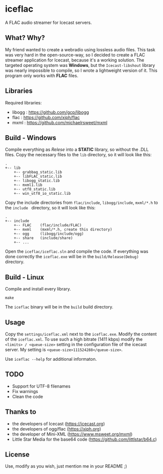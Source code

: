 # iceflac

A FLAC audio streamer for Icecast servers.

## What? Why?
My friend wanted to create a webradio using lossless audio files. This task was very hard in the open-source-way, so I decided to create a FLAC streamer application for Icecast, because it's a working solution.
The targeted operating system was **Windows**, but the ```Icecast-libshout``` library was nearly impossible to compile, so I wrote a lightweight version of it.
This program only works with **FLAC** files.

## Libraries
Required libraries:
- libogg : https://github.com/gcp/libogg
- flac : https://github.com/xiph/flac
- mxml : https://github.com/michaelrsweet/mxml

## Build - Windows
Compile everything as *Relese* into a **STATIC** library, so without the .DLL files. Copy the necessary files to the ```lib``` directory, so it will look like this:
```
.
+-- lib
    +-- grabbag_static.lib
    +-- libFLAC_static.lib
    +-- libogg_static.lib
    +-- mxml1.lib
    +-- utf8_static.lib
    +-- win_utf8_io_static.lib
```
Copy the include directories from ```flac/include```, ```libogg/include```, ```mxml/*.h``` to the  ```include ``` directory, so it will look like this:
```
.
+-- include
    +-- FLAC	(flac/include/FLAC)
    +-- mxml	(mxml/*.h, create this directory)
    +-- ogg     (libogg/include/ogg)
    +-- share	(include/share)
    +-- ...
```
Open the ```iceflac/iceflac.sln``` and compile the code.
If everything was done correctly the ```iceflac.exe``` will be in the ```build/Release(Debug)``` directory.

## Build - Linux
Compile and install every library.

```make```

The ```iceflac``` binary will be in the ```build``` build directory.

## Usage
Copy the ```settings/iceflac.xml``` next to the ```iceflac.exe```.
Modify the content of the ```iceflac.xml```.
To use such a high bitrate (1411 kbps) modify the  ```<limits> / <queue-size>``` setting in the configuration file of the icecast server. My setting is ```<queue-size>111524288</queue-size>```.

Use ```iceflac --help``` for additional informaton.

## TODO
- Support for UTF-8 filenames
- Fix warnings
- Clean the code

## Thanks to
- the developers of Icecast (https://icecast.org)
- the developers of ogg/flac (https://xiph.org)
- the developer of Mini-XML (https://www.msweet.org/mxml)
- Little Star Media for the base64 code (https://github.com/littlstar/b64.c)

## License
Use, modify as you wish, just mention me in your README ;)
